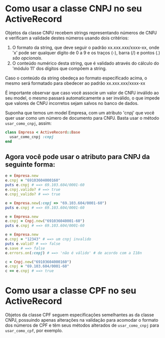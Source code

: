 # Como usar a classe CNPJ no seu ActiveRecord

Objetos da classe CNPJ recebem strings representando números de CNPJ e verificam a validade destes números usando dois critérios:

1. O formato da string, que deve seguir o padrão xx.xxx.xxx/xxxx-xx, onde 'x' pode ser qualquer dígito de 0 a 9 e os traços (-), barra (/) e pontos (.) *são opcionais*.
2. O conteúdo numérico desta string, que é validado através do cálculo do 'módulo 11' dos dígitos que compõem a string.

Caso o conteúdo da string obedeça ao formato especificado acima, o mesmo será formatado para obedecer ao padrão xx.xxx.xxx/xxxx-xx

É importante observar que caso você associe um valor de CNPJ inválido ao seu model, o mesmo passará automaticamente a ser inválido, o que impede que valores de CNPJ incorretos sejam salvos no banco de dados.

Suponha que temos um model Empresa, com um atributo 'cnpj' que você quer usar como um número de documento para CNPJ. Basta usar o método `usar_como_cnpj`, assim:

```ruby
class Empresa < ActiveRecord::Base
  usar_como_cnpj :cnpj
end
```

## Agora você pode usar o atributo para CNPJ da seguinte forma:

```ruby
e = Empresa.new
e.cnpj = "69103604000160"
puts e.cnpj # ==> 69.103.604/0001-60
e.cnpj.valido? # ==> true
e.cnpj_valido? # ==> true

e = Empresa.new(:cnpj => "69.103.604/0001-60")
puts e.cnpj # ==> 69.103.604/0001-60

e = Empresa.new
e.cnpj = Cnpj.new("691036040001-60")
puts e.cnpj # ==> 69.103.604/0001-60

e = Empresa.new
e.cnpj = "12343" # ==> um cnpj invalido
puts e.valid? # ==> false
e.save # ==> false
e.errors.on(:cnpj) # ==> 'não é válido' # de acordo com a I18n

c = Cnpj.new("69103604000160")
e.cnpj = "69.103.604/0001-60"
c == e.cnpj # ==> true
```

# Como usar a classe CPF no seu ActiveRecord

Objetos da classe CPF seguem especificações semelhantes as da classe CNPJ, possuindo apenas alterações na validação para acomodar o formato dos números de CPF e têm seus métodos alterados de `usar_como_cnpj` para `usar_como_cpf`, por exemplo.
